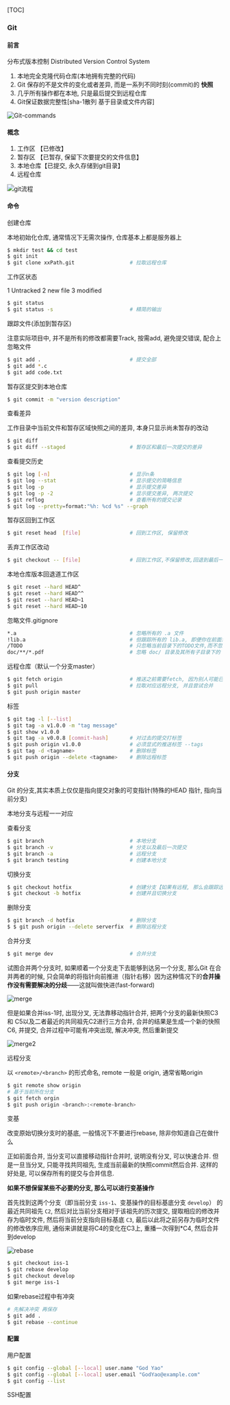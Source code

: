 [TOC]

### Git

#### 前言

分布式版本控制 Distributed Version Control System

1. 本地完全克隆代码仓库(本地拥有完整的代码)
2. Git 保存的不是文件的变化或者差异, 而是一系列不同时刻(commit)的 **快照**
3. 几乎所有操作都在本地, 只是最后提交到远程仓库
4. Git保证数据完整性[sha-1散列 基于目录或文件内容]

![Git-commands](./images/Git-commands.svg)

#### 概念

1.  工作区    【已修改】
2.  暂存区    【已暂存, 保留下次要提交的文件信息】
3.  本地仓库【已提交, 永久存储到git目录】
4.  远程仓库

<img src="./images/git.svg" alt="git流程"  />

#### 命令

创建仓库

本地初始化仓库, 通常情况下无需次操作, 仓库基本上都是服务器上

~~~bash
$ mkdir test && cd test 		
$ git init 
$ git clone xxPath.git					# 拉取远程仓库
~~~

工作区状态

1 Untracked  2 new file  3 modified

~~~bash
$ git status  
$ git status -s 						# 精简的输出	
~~~

跟踪文件(添加到暂存区)

注意实际项目中, 并不是所有的修改都需要Track, 按需add, 避免提交错误, 配合上忽略文件


~~~bash
$ git add . 							# 提交全部 
$ git add *.c 
$ git add code.txt  
~~~

暂存区提交到本地仓库

~~~bash
$ git commit -m "version description"
~~~

查看差异

工作目录中当前文件和暂存区域快照之间的差异, 本身只显示尚未暂存的改动

~~~bash
$ git diff 	
$ git diff --staged 					# 暂存区和最后一次提交的差异
~~~

查看提交历史


~~~bash
$ git log [-n]	   	   	 				# 显示n条
$ git log --stat	     				# 显示提交的简略信息
$ git log -p    	     				# 显示提交差异
$ git log -p -2 	     				# 显示提交差异, 两次提交
$ git reflog    	     				# 查看所有的提交记录
$ git log --pretty=format:"%h: %cd %s" --graph
~~~

暂存区回到工作区

~~~bash
$ git reset head  [file]	 			# 回到工作区, 保留修改
~~~

丢弃工作区改动

~~~bash
$ git checkout -- [file] 	  			# 回到工作区,不保留修改,回退到最后一次提交
~~~

本地仓库版本回退道工作区

~~~bash
$ git reset --hard HEAD^
$ git reset --hard HEAD^^
$ git reset --hard HEAD~1
$ git reset --hard HEAD~10
~~~

忽略文件.gitignore

~~~bash
*.a 									# 忽略所有的 .a 文件
!lib.a 									# 但跟踪所有的 lib.a, 即便你在前面忽略了 .a 文件
/TODO   								# 只忽略当前目录下的TODO文件,而不忽略 subdir/TODO
doc/**/*.pdf 							# 忽略 doc/ 目录及其所有子目录下的 .pdf 文件
~~~

远程仓库（默认一个分支master）

~~~bash
$ git fetch origin  					# 推送之前需要fetch, 因为别人可能已经推送过 
$ git pull 								# 拉取对应远程分支, 并且尝试合并
$ git push origin master
~~~

标签

~~~bash
$ git tag -l [--list]
$ git tag -a v1.0.0 -m "tag message"
$ git show v1.0.0
$ git tag -a v0.0.8 [commit-hash] 		# 对过去的提交打标签
$ git push origin v1.0.0			    # 必须显式的推送标签 --tags
$ git tag -d <tagname>				    # 删除标签
$ git push origin --delete <tagname> 	# 删除远程标签
~~~

#### 分支

Git 的分支,其实本质上仅仅是指向提交对象的可变指针(特殊的HEAD 指针, 指向当前分支)

本地分支与远程一一对应

查看分支

~~~bash
$ git branch 					    	# 本地分支
$ git branch -v							# 分支以及最后一次提交
$ git branch -a 						# 远程分支
$ git branch testing					# 创建本地分支
~~~

切换分支

~~~bash
$ git checkout hotfix					# 创建分支【如果有远程, 那么会跟踪远程分支】
$ git checkout -b hotfix				# 创建并且切换分支
~~~

删除分支

~~~bash
$ git branch -d hotfix					# 删除分支
$ $ git push origin --delete serverfix  # 删除远程分支
~~~

合并分支

~~~bash
$ git merge dev 						# 合并分支
~~~

试图合并两个分支时,  如果顺着一个分支走下去能够到达另一个分支, 那么Git 在合并两者的时候,  只会简单的将指针向前推进（指针右移）因为这种情况下的**合并操作没有需要解决的分歧**——这就叫做快进(fast-forward)

![merge](images/merge.svg)



但是如果合并iss-1时, 出现分叉, 无法靠移动指针合并, 把两个分支的最新快照C3 和 C5以及二者最近的共同祖先C2进行三方合并, 合并的结果是生成一个新的快照C6, 并提交, 合并过程中可能有冲突出现, 解决冲突, 然后重新提交

![merge2](images/merge2.svg)

远程分支

以 `<remote>/<branch>` 的形式命名, remote 一般是 origin, 通常省略origin

~~~bash
$ git remote show origin
# 基于当前所在分支
$ git fetch orgin
$ git push origin <branch>:<remote-branch>
~~~

变基

改变原始切换分支时的基底, 一般情况下不要进行rebase, 除非你知道自己在做什么

正如前面合并, 当分支可以直接移动指针合并时, 说明没有分叉, 可以快速合并. 但是一旦当分叉, 只能寻找共同祖先, 生成当前最新的快照commit然后合并. 这样的好处是, 可以保存所有的提交与合并信息. 

**如果不想保留某些不必要的分支, 那么可以进行变基操作**

首先找到这两个分支（即当前分支 `iss-1`、变基操作的目标基底分支 `develop`） 的最近共同祖先 `C2`, 然后对比当前分支相对于该祖先的历次提交, 提取相应的修改并存为临时文件,  然后将当前分支指向目标基底 `C3`, 最后以此将之前另存为临时文件的修改依序应用, 通俗来讲就是将C4的变化在C3上, 重播一次得到*C4, 然后合并到develop

![rebase](images/rebase.svg)

~~~bash
$ git checkout iss-1
$ git rebase develop
$ git checkout develop
$ git merge iss-1
~~~

如果rebase过程中有冲突

~~~bash
# 先解决冲突 再保存
$ git add .
$ git rebase --continue
~~~

#### 配置

用户配置

~~~bash
$ git config --global [--local] user.name "God Yao"      		
$ git config --global [--local] user.email "GodYao@example.com"	
$ git config --list
~~~

SSH配置


